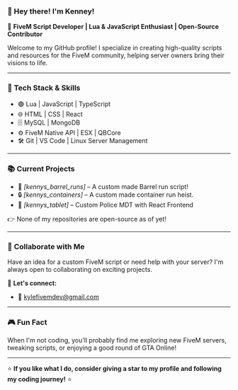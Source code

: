 ### 👋 Hey there! I'm Kenney!

🚀 **FiveM Script Developer | Lua & JavaScript Enthusiast | Open-Source Contributor**

Welcome to my GitHub profile! I specialize in creating high-quality scripts and resources for the FiveM community, helping server owners bring their visions to life.

---

### 🔧 **Tech Stack & Skills**
- 🟢 Lua | JavaScript | TypeScript
- 🌐 HTML | CSS | React
- 🗄️ MySQL | MongoDB
- ⚙️ FiveM Native API | ESX | QBCore
- 🛠️ Git | VS Code | Linux Server Management

---

### 📚 **Current Projects**
- 🌟 *[kennys_barrel_runs]* – A custom made Barrel run script!
- 🔒 *[kennys_containers]* – A custom made container run heist.
- 🚓 *[kennys_tablet]* – Custom Police MDT with React Frontend

👉 None of my repositories are open-source as of yet!

---

### 🤝 **Collaborate with Me**
Have an idea for a custom FiveM script or need help with your server? I'm always open to collaborating on exciting projects.

💬 **Let's connect:**
- 📧 kylefivemdev@gmail.com

---

### 🎮 **Fun Fact**
When I'm not coding, you’ll probably find me exploring new FiveM servers, tweaking scripts, or enjoying a good round of GTA Online!

---

⭐ **If you like what I do, consider giving a star to my profile and following my coding journey!** ⭐
